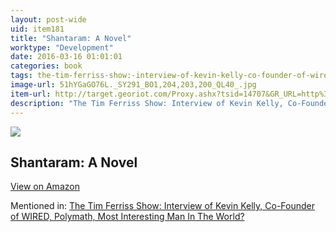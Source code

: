 ```yaml
---
layout: post-wide
uid: item181
title: "Shantaram: A Novel"
worktype: "Development"
date: 2016-03-16 01:01:01
categories: book
tags: the-tim-ferriss-show:-interview-of-kevin-kelly-co-founder-of-wired-polymath-most-interesting-man-in-the-world?
image-url: 51hYGaGO76L._SY291_BO1,204,203,200_QL40_.jpg
item-url: http://target.georiot.com/Proxy.ashx?tsid=14707&GR_URL=http%3A%2F%2Fwww.amazon.com%2FShantaram-Novel-Gregory-David-Roberts%2Fdp%2F0312330529%2F%2F
description: "The Tim Ferriss Show: Interview of Kevin Kelly, Co-Founder of WIRED, Polymath, Most Interesting Man In The World?"
---
```

<a href="http://target.georiot.com/Proxy.ashx?tsid=14707&GR_URL=http%3A%2F%2Fwww.amazon.com%2FShantaram-Novel-Gregory-David-Roberts%2Fdp%2F0312330529%2F%2F" target="blank"><img src="../../../../img/thumbs/51hYGaGO76L._SY291_BO1,204,203,200_QL40_.jpg" class="prod-img"></a>
<h2>Shantaram: A Novel</h2>
<p><a class="btn btn-primary" href="http://target.georiot.com/Proxy.ashx?tsid=14707&GR_URL=http%3A%2F%2Fwww.amazon.com%2FShantaram-Novel-Gregory-David-Roberts%2Fdp%2F0312330529%2F%2F" target="blank">View on Amazon</a><p>
<p>Mentioned in: <a href="http://fourhourworkweek.com/2014/08/29/kevin-kelly/" target="blank">The Tim Ferriss Show: Interview of Kevin Kelly, Co-Founder of WIRED, Polymath, Most Interesting Man In The World?</a></p>
